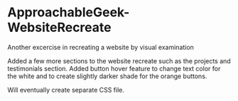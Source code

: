 # ApproachableGeek-WebsiteRecreate
Another excercise in recreating a website by visual examination

Added a few more sections to the website recreate such as the projects and testimonials section.
Added button hover feature to change text color for the white and to create slightly darker shade for the orange buttons.

Will eventually create separate CSS file.
